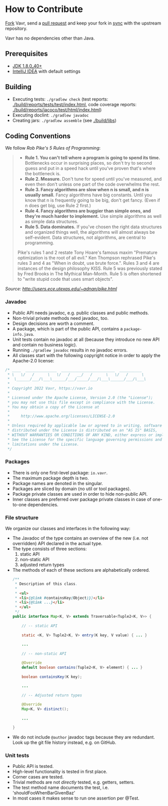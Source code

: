 # How to Contribute

[Fork](https://help.github.com/articles/fork-a-repo) Vavr, send a [pull request](https://help.github.com/articles/using-pull-requests) and keep your fork in [sync](https://help.github.com/articles/syncing-a-fork/) with the upstream repository.

Vavr has no dependencies other than Java.

## Prerequisites

* [JDK 1.8.0_40+](https://openjdk.java.net/install/)
* [IntelliJ IDEA](https://www.jetbrains.com/idea/download/) with default settings

## Building

* Executing tests: `./gradlew check` (test reports: [./build/reports/tests/test/index.html](./build/reports/tests/test/index.html), code coverage reports: [./build/reports/jacoco/test/html/index.html](./build/reports/jacoco/test/html/index.html))
* Executing doclint: `./gradlew javadoc`
* Creating jars: `./gradlew assemble` (see [./build/libs](./build/libs))

## Coding Conventions

We follow _Rob Pike's 5 Rules of Programming_:

> * **Rule 1. You can't tell where a program is going to spend its time.** Bottlenecks occur in surprising places, so don't try to second guess and put in a speed hack until you've proven that's where the bottleneck is.
> * **Rule 2. Measure.** Don't tune for speed until you've measured, and even then don't unless one part of the code overwhelms the rest.
> * **Rule 3. Fancy algorithms are slow when n is small, and n is usually small.** Fancy algorithms have big constants. Until you know that n is frequently going to be big, don't get fancy. (Even if n does get big, use Rule 2 first.)
> * **Rule 4. Fancy algorithms are buggier than simple ones, and they're much harder to implement.** Use simple algorithms as well as simple data structures.
> * **Rule 5. Data dominates.** If you've chosen the right data structures and organized things well, the algorithms will almost always be self-evident. Data structures, not algorithms, are central to programming.
>
> Pike's rules 1 and 2 restate Tony Hoare's famous maxim "Premature optimization is the root of all evil." Ken Thompson rephrased Pike's rules 3 and 4 as "When in doubt, use brute force.". Rules 3 and 4 are instances of the design philosophy KISS. Rule 5 was previously stated by Fred Brooks in The Mythical Man-Month. Rule 5 is often shortened to "write stupid code that uses smart objects".

_Source: http://users.ece.utexas.edu/~adnan/pike.html_

### Javadoc

* Public API needs javadoc, e.g. public classes and public methods.
* Non-trivial private methods need javadoc, too.
* Design decisions are worth a comment.
* A package, which is part of the public API, contains a `package-info.java`.
* Unit tests contain no javadoc at all (because they introduce no new API and contain no business logic).
* Running `./gradlew javadoc` results in no javadoc errors.
* All classes start with the following copyright notice in order to apply the Apache-2.0 license:

```java
/* ____  ______________  ________________________  __________
 * \   \/   /      \   \/   /   __/   /      \   \/   /      \
 *  \______/___/\___\______/___/_____/___/\___\______/___/\___\
 *
 * Copyright 2022 Vavr, https://vavr.io
 *
 * Licensed under the Apache License, Version 2.0 (the "License");
 * you may not use this file except in compliance with the License.
 * You may obtain a copy of the License at
 *
 *     http://www.apache.org/licenses/LICENSE-2.0
 *
 * Unless required by applicable law or agreed to in writing, software
 * distributed under the License is distributed on an "AS IS" BASIS,
 * WITHOUT WARRANTIES OR CONDITIONS OF ANY KIND, either express or implied.
 * See the License for the specific language governing permissions and
 * limitations under the License.
 */
```

### Packages

* There is only one first-level package: `io.vavr`.
* The maximum package depth is two.
* Package names are denoted in the singular.
* Packages are sliced by domain (no util or tool packages).
* Package private classes are used in order to hide non-public API.
* Inner classes are preferred over package private classes in case of one-to-one dependencies.

### File structure

We organize our classes and interfaces in the following way:

* The Javadoc of the type contains an overview of the new (i.e. not overridden) API declared in the actual type.
* The type consists of three sections:
   1. static API
   2. non-static API
   3. adjusted return types
* The methods of each of these sections are alphabetically ordered. 
    ```java
    /**
     * Description of this class.
     * 
     * <ul>
     * <li>{@link #containsKey(Object)}}</li>
     * <li>{@link ...}</li>
     * </ul>
     */
    public interface Map<K, V> extends Traversable<Tuple2<K, V>> {
        
        // -- static API
        
        static <K, V> Tuple2<K, V> entry(K key, V value) { ... }
        
        ...
        
        // -- non-static API
    
        @Override
        default boolean contains(Tuple2<K, V> element) { ... }
        
        boolean containsKey(K key);
        
        ...
        
        // -- Adjusted return types
    
        @Override
        Map<K, V> distinct();
        
        ...
        
    }
    ```
* We do not include `@author` javadoc tags because they are redundant. Look up the git file history instead, e.g. on GitHub.

### Unit tests

* Public API is tested.
* High-level functionality is tested in first place.
* Corner cases are tested.
* Trivial methods are not _directly_ tested, e.g. getters, setters.
* The test method name documents the test, i.e. 'shouldFooWhenBarGivenBaz'
* In most cases it makes sense to run one assertion per @Test.
